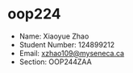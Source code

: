 # oop224
- Name: Xiaoyue Zhao
- Student Number: 124899212
- Email: xzhao109@myseneca.ca
- Section: OOP244ZAA